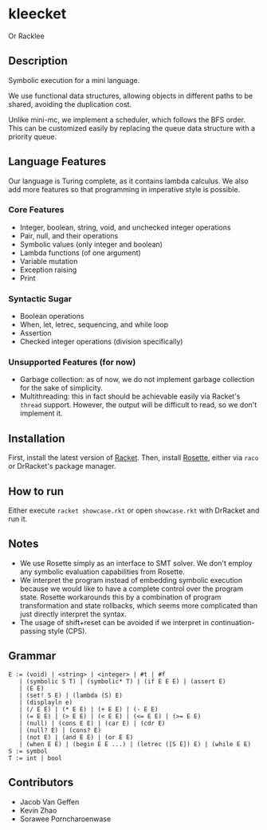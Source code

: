 # kleecket

Or Racklee

## Description

Symbolic execution for a mini language.

We use functional data structures, allowing objects in different paths to be shared,
avoiding the duplication cost. 

Unlike mini-mc, we implement a scheduler, which follows the BFS order. 
This can be customized easily by replacing the queue data structure with
a priority queue. 

## Language Features

Our language is Turing complete, as it contains lambda calculus. We also add more
features so that programming in imperative style is possible.

### Core Features

- Integer, boolean, string, void, and unchecked integer operations
- Pair, null, and their operations
- Symbolic values (only integer and boolean)
- Lambda functions (of one argument)
- Variable mutation
- Exception raising
- Print

### Syntactic Sugar

- Boolean operations
- When, let, letrec, sequencing, and while loop
- Assertion
- Checked integer operations (division specifically)

### Unsupported Features (for now)

- Garbage collection: as of now, we do not implement garbage collection 
  for the sake of simplicity.
- Multithreading: this in fact should be achievable easily via 
  Racket's `thread` support. However, the output will be difficult to read, so 
  we don't implement it.

## Installation

First, install the latest version of [Racket](http://racket-lang.org). 
Then, install [Rosette](https://docs.racket-lang.org/rosette-guide/index.html), 
either via `raco` or DrRacket's package manager. 

## How to run

Either execute `racket showcase.rkt` or open `showcase.rkt` with DrRacket and run it.

## Notes

- We use Rosette simply as an interface to SMT solver. We don't employ any 
  symbolic evaluation capabilities from Rosette.
- We interpret the program instead of embedding symbolic execution because
  we would like to have a complete control over the program state.
  Rosette workarounds this by a combination of program transformation and
  state rollbacks, which seems more complicated than just directly interpret
  the syntax.
- The usage of shift+reset can be avoided if we interpret in 
  continuation-passing style (CPS).

## Grammar

```
E := (void) | <string> | <integer> | #t | #f
   | (symbolic S T) | (symbolic* T) | (if E E E) | (assert E)
   | (E E)
   | (set! S E) | (lambda (S) E)
   | (displayln e)
   | (/ E E) | (* E E) | (+ E E) | (- E E)
   | (= E E) | (> E E) | (< E E) | (<= E E) | (>= E E)
   | (null) | (cons E E) | (car E) | (cdr E)
   | (null? E) | (cons? E)
   | (not E) | (and E E) | (or E E) 
   | (when E E) | (begin E E ...) | (letrec ([S E]) E) | (while E E)
S := symbol
T := int | bool
```

## Contributors

- Jacob Van Geffen
- Kevin Zhao
- Sorawee Porncharoenwase
